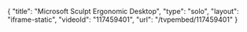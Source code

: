 {
    "title": "Microsoft Sculpt Ergonomic Desktop",
    "type": "solo",
    "layout": "iframe-static",
    "videoId": "117459401",
    "url": "\/tvpembed\/117459401"
}